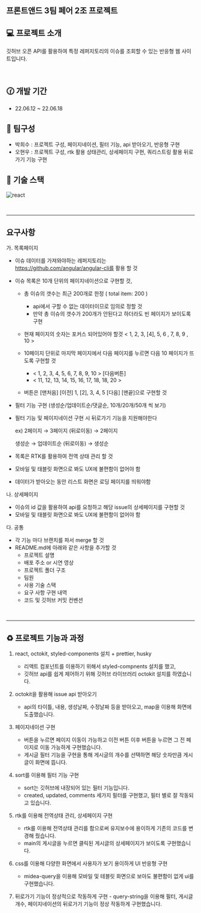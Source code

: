 
## 프론트앤드 3팀 페어 2조 프로젝트 


## :computer: 프로젝트 소개 
깃허브 오픈 API를 활용하여 특정 레퍼지토리의 이슈를 조회할 수 있는 반응형 웹 사이트입니다. 

<br>

## :clock130: 개발 기간 
- 22.06.12 ~ 22.06.18
  
## :couple: 팀구성
- 박희수 : 프로젝트 구성, 페이지네이션, 필터 기능, api 받아오기, 반응형 구현
- 오현우 : 프로젝트 구성, rtk 활용 상태관리, 상세페이지 구현, 쿼리스트링 활용 뒤로가기 기능 구현

## :hammer: 기술 스택 
![react](https://img.shields.io/badge/react-18.2.0-61DAFB?logo=react)


<br>

***
## 요구사항 

가. 목록페이지

- 이슈 데이터를 가져와야하는 레퍼지토리는 https://github.com/angular/angular-cli를 활용 할 것
- 이슈 목록은 10개 단위의 페이지네이션으로 구현할 것,
    - 총 이슈의 갯수는 최근 200개로 한정 ( total item: 200 )
        - api에서 구할 수 없는 데이터이므로 임의로 정할 것
        - 만약 총 이슈의 갯수가 200개가 안된다고 하더라도 빈 페이지가 보이도록 구현
        
    - 현재 페이지의 숫자는 포커스 되어있어야 할것 < 1, 2, 3, [4], 5, 6 , 7, 8, 9 , 10 >
    - 10페이지 단위로 마지막 페이지에서 다음 페이지를 누르면 다음 10 페이지가 뜨도록 구현할 것
        - < 1, 2, 3, 4, 5, 6, 7, 8, 9, 10 > [다음버튼]
        - < 11, 12, 13, 14, 15, 16, 17, 18, 18, 20 >
        
    - 버튼은 [맨처음] [이전] 1, [2], 3, 4, 5 [다음] [맨끝]으로 구현할 것

- 필터 기능 구현 (생성순/업데이트순/댓글순, 10개/20개/50개 씩 보기)
- 필터 기능 및 페이지네이션 구현 시 뒤로가기 기능을 지원해야한다
    
    ex) 2페이지 → 3페이지 (뒤로이동) → 2페이지
    
     생성순 → 업데이트순 (뒤로이동) → 생성순
    
- 목록은 RTK를 활용하여 전역 상태 관리 할 것
- 모바일 및 태블릿 화면으로 봐도 UX에 불편함이 없어야 함
- 데이터가 받아오는 동안 리스트 화면은 로딩 페이지를 띄워야함

나. 상세페이지

- 이슈의 id 값을 활용하여 api를 요청하고 해당 issue의 상세페이지를 구현할 것
- 모바일 및 태블릿 화면으로 봐도 UX에 불편함이 없어야 함

다. 공통

- 각 기능 마다 브랜치를 파서 merge 할 것
- README.md에 아래와 같은 사항을 추가할 것
    - 프로젝트 설명
    - 배포 주소 or 시연 영상
    - 프로젝트 폴더 구조
    - 팀원
    - 사용 기술 스택
    - 요구 사항 구현 내역
    - 코드 및 깃허브 커밋 컨벤션

<br> 

***
## :recycle: 프로젝트 기능과 과정  
  1. react, octokit, styled-components 설치 + prettier, husky
     - 리액트 컴포넌트를 이용하기 위해서 styled-compnents 설치를 했고,
     - 깃허브 api를 쉽게 제어하기 위해 깃허브 라이브러리 octokit 설치를 하였습니다.
       
  2. octokit을 활용해 issue api 받아오기
     - api의 타이틀, 내용, 생성날짜, 수정날짜 등을 받아오고, map을 이용해 화면에 도출했습니다.
       
  3. 페이지네이션 구현
     - 버튼을 누르면 페이지 이동이 가능하고 이전 버튼 이후 버튼을 누르면 그 전 페이지로 이동 가능하게 구현했습니다.
     - 게시글 필터 기능을 구현을 통해 게시글의 개수를 선택하면 해당 숫자만큼 게시글이 화면에 뜹니다.
       
  4. sort를 이용해 필터 기능 구현
     - sort는 깃허브에 내장되어 있는 필터 기능입니다.
     - created, updated, comments 세가지 필터를 구현했고, 필터 별로 잘 작동되고 있습니다.
       
  5. rtk를 이용해 전역상태 관리, 상세페이지 구현
     - rtk를 이용해 전역상태 관리를 함으로써 유지보수에 용이하게 기존의 코드를 변경해 줬습니다.
     - main의 게시글을 누르면 클릭된 게시글의 상세페이지가 보이도록 구현했습니다.
       
  6. css를 이용해 다양한 화면에서 사용자가 보기 용이하게 UI 반응형 구현
     - midea-query을 이용해 모바일 및 테블릿 화면으로 보아도 불편함이 없게 ui를 구현했습니다.
       
  7. 뒤로가기 기능이 정상적으로 작동하게 구현
    - query-string을 이용해 필터, 게시글 개수, 페이지네이션의 뒤로가기 기능이 정상 작동하게 구현했습니다.

